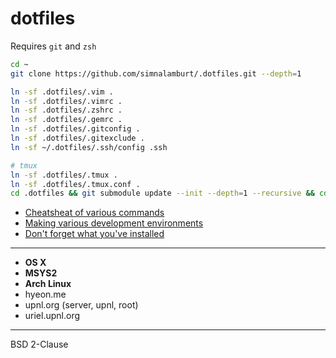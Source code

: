 dotfiles
=====

Requires `git` and `zsh`

```bash
cd ~
git clone https://github.com/simnalamburt/.dotfiles.git --depth=1

ln -sf .dotfiles/.vim .
ln -sf .dotfiles/.vimrc .
ln -sf .dotfiles/.zshrc .
ln -sf .dotfiles/.gemrc .
ln -sf .dotfiles/.gitconfig .
ln -sf .dotfiles/.gitexclude .
ln -sf ~/.dotfiles/.ssh/config .ssh

# tmux
ln -sf .dotfiles/.tmux .
ln -sf .dotfiles/.tmux.conf .
cd .dotfiles && git submodule update --init --depth=1 --recursive && cd ~
```

* [Cheatsheat of various commands](cheatsheat.md)
* [Making various development environments](installation.md)
* [Don't forget what you've installed](packages.md)

--------

* **OS X**
* **MSYS2**
* **Arch Linux**
* hyeon.me
* upnl.org (server, upnl, root)
* uriel.upnl.org

--------

BSD 2-Clause
